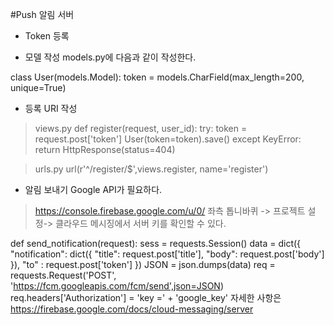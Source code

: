 #Push 알림 서버

* Token 등록

- 모델 작성
models.py에 다음과 같이 작성한다.

class User(models.Model):
    token = models.CharField(max_length=200, unique=True)

- 등록 URI 작성
>views.py
def register(request, user_id):
    try:
        token = request.post['token']
        User(token=token).save()
    except KeyError:
        return HttpResponse(status=404)

>urls.py
url(r'^/register/$',views.register, name='register')

* 알림 보내기
Google API가 필요하다.
> https://console.firebase.google.com/u/0/
좌측 톱니바퀴 -> 프로젝트 설정-> 클라우드 메시징에서 서버 키를 확인할 수 있다.

def send_notification(request):
    sess = requests.Session()
    data = dict({
         "notification": dict({
    "title": request.post['title'],
    "body": request.post['body']
  }),
  "to" : request.post['token']
})
    JSON = json.dumps(data)
    req = requests.Request('POST', 'https://fcm.googleapis.com/fcm/send',json=JSON)
    req.headers['Authorization'] = 'key =' + 'google_key'
자세한 사항은 https://firebase.google.com/docs/cloud-messaging/server